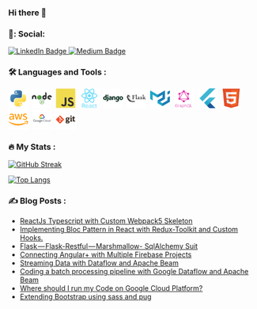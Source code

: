 ### Hi there 👋

<!--
**handersonc/handersonc** is a ✨ _special_ ✨ repository because its `README.md` (this file) appears on your GitHub profile.

Here are some ideas to get you started:

- 🔭 I’m currently working on ... Software Development
- 🌱 I’m currently learning ... NextJs
- 👯 I’m looking to collaborate on ... Software Development
- 🤔 I’m looking for help with ...
- 💬 Ask me about ...
- 📫 How to reach me: handerson.contreras@gmail.com
- 😄 Pronouns: ...
- ⚡ Fun fact: ...
-->


### 📝: Social:

<div id="badges">
  <a href="https://www.linkedin.com/in/handersonc" aklt="LinekdIn">
    <img src="https://img.shields.io/badge/LinkedIn-blue?style=for-the-badge&logo=linkedin&logoColor=white" alt="LinkedIn Badge"/>
  </a>
  <a href="https://www.linkedin.com/in/handersonc" at="Medium">
    <img src="https://img.shields.io/badge/medium-black?style=for-the-badge&logo=medium&logoColor=white" alt="Medium Badge"/>
  </a>
</div>



### :hammer_and_wrench: Languages and Tools :

<div>
  <img src="https://github.com/devicons/devicon/blob/master/icons/python/python-original.svg" title="Python" alt="Python" width="40" height="40"/>&nbsp;
  <img src="https://github.com/devicons/devicon/blob/master/icons/nodejs/nodejs-original-wordmark.svg" title="NodeJS" alt="NodeJS" width="40" height="40"/>&nbsp;
  <img src="https://github.com/devicons/devicon/blob/master/icons/javascript/javascript-original.svg" title="JavaScript" alt="JavaScript" width="40" height="40"/>&nbsp;
  <img src="https://github.com/devicons/devicon/blob/master/icons/react/react-original-wordmark.svg" title="React" alt="React" width="40" height="40"/>&nbsp;
  <img src="https://github.com/devicons/devicon/blob/master/icons/django/django-plain-wordmark.svg" title="Django" alt="Django" width="40" height="40"/>&nbsp;
  <img src="https://github.com/devicons/devicon/blob/master/icons/flask/flask-original-wordmark.svg" title="Flask" alt="Flask" width="40" height="40"/>&nbsp;
  <img src="https://github.com/devicons/devicon/blob/master/icons/materialui/materialui-original.svg" title="Material UI" alt="Material UI" width="40" height="40"/>&nbsp;
  <img src="https://github.com/devicons/devicon/blob/master/icons/graphql/graphql-plain-wordmark.svg" title="Graphql" alt="Graphql" width="40" height="40"/>&nbsp;
  <img src="https://github.com/devicons/devicon/blob/master/icons/flutter/flutter-original.svg" title="Flutter" alt="Flutter" width="40" height="40"/>&nbsp;
  <img src="https://github.com/devicons/devicon/blob/master/icons/html5/html5-original.svg" title="HTML5" alt="HTML" width="40" height="40"/>&nbsp;
  <img src="https://github.com/devicons/devicon/blob/master/icons/amazonwebservices/amazonwebservices-plain-wordmark.svg" title="AWS" alt="AWS" width="40" height="40"/>&nbsp;
  <img src="https://github.com/devicons/devicon/blob/master/icons/googlecloud/googlecloud-original-wordmark.svg" title="Google Cloud" alt="Google Cloud" width="40" height="40"/>&nbsp;
  <img src="https://github.com/devicons/devicon/blob/master/icons/git/git-original-wordmark.svg" title="Git" **alt="Git" width="40" height="40"/>
</div>



### :fire: My Stats :

[![GitHub Streak](https://github-readme-streak-stats.herokuapp.com/?user=handersonc&theme=dark&background=000000)](https://git.io/streak-stats)


[![Top Langs](https://github-readme-stats.vercel.app/api/top-langs/?username=handersonc&layout=compact&theme=vision-friendly-dark)](https://github.com/anuraghazra/github-readme-stats)



### :writing_hand: Blog Posts :

<!-- BLOG-POST-LIST:START -->
- [ReactJs Typescript with Custom Webpack5 Skeleton](https://medium.com/@handersonc/reactjs-typescript-with-custom-webpack5-skeleton-becf79303e03?source=rss-d04d018da2bd------2)
- [Implementing Bloc Pattern in React with Redux-Toolkit and Custom Hooks.](https://medium.com/analytics-vidhya/implementing-bloc-pattern-in-react-with-redux-toolkit-and-custom-hooks-fa6bf1cd70a6?source=rss-d04d018da2bd------2)
- [Flask — Flask-Restful — Marshmallow- SqlAlchemy Suit](https://medium.com/analytics-vidhya/flask-flask-restful-marshmallow-sqlalchemy-suit-e3fb880064a8?source=rss-d04d018da2bd------2)
- [Connecting Angular+ with Multiple Firebase Projects](https://medium.com/analytics-vidhya/connecting-angular-with-multiple-firebase-projects-889bb7de1f56?source=rss-d04d018da2bd------2)
- [Streaming Data with Dataflow and Apache Beam](https://medium.com/analytics-vidhya/streaming-data-with-dataflow-and-apache-beam-20cd786649bc?source=rss-d04d018da2bd------2)
- [Coding a batch processing pipeline with Google Dataflow and Apache Beam](https://medium.com/analytics-vidhya/coding-a-pipeline-for-batch-processing-with-google-dataflow-and-apache-beam-e3726ef96998?source=rss-d04d018da2bd------2)
- [Where should I run my Code on Google Cloud Platform?](https://medium.com/@handersonc/where-should-i-run-my-code-on-google-cloud-platform-d5faa325846f?source=rss-d04d018da2bd------2)
- [Extending Bootstrap using sass and pug](https://medium.com/@handersonc/setting-up-a-base-project-to-customize-and-extend-bootstrap-using-sass-and-pug-72c357974204?source=rss-d04d018da2bd------2)
<!-- BLOG-POST-LIST:END -->


